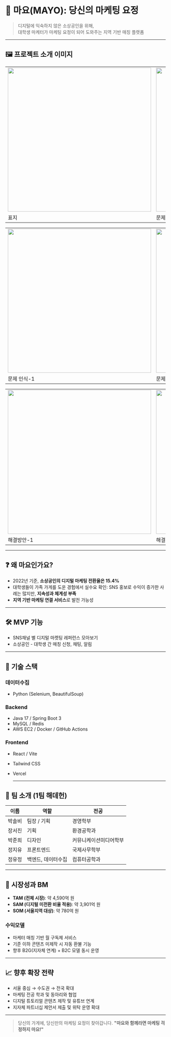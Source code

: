 # 🧚 마요(MAYO): 당신의 마케팅 요정

> 디지털에 익숙하지 않은 소상공인을 위해,  
> 대학생 마케터가 마케팅 요정이 되어 도와주는 지역 기반 매칭 플랫폼

---

## 🖼 프로젝트 소개 이미지

| | |
|--|--|
| <img src="https://github.com/user-attachments/assets/c1c23316-6700-4627-b5e6-351e84ba42a4" width="450"/> | <img src="https://github.com/user-attachments/assets/48a470f9-6d6f-46d1-aad1-267ce1ebe663" width="450"/> |
| 표지 | 문제 인식 |

| | |
|--|--|
| <img src="https://github.com/user-attachments/assets/0b4f7e51-6dbf-4027-9ade-622ca0d6fc80" width="450"/> | <img src="https://github.com/user-attachments/assets/bacbb2de-326b-4bb4-8204-78a6fc62ed20" width="450"/> |
| 문제 인식-1 | 문제 인식-2 |

| | |
|--|--|
| <img src="https://github.com/user-attachments/assets/2b362a55-f0f6-4f5b-bbf1-961fd43608d0" width="450"/> | <img src="https://github.com/user-attachments/assets/87326606-e9c2-4ed4-a1cb-01c52b116ab5" width="450"/> |
| 해결방안-1 | 해결방안-2 |

---

## ❓ 왜 마요인가요?

- 2022년 기준, **소상공인의 디지털 마케팅 전환율은 15.4%**
- 대학생들이 가족 가게를 도운 경험에서 실수요 확인: SNS 홍보로 수익이 증가한 사례는 많지만, **지속성과 체계성 부족**
- **지역 기반 마케팅 연결 서비스**로 발전 가능성

---

## 🛠 MVP 기능

- SNS채널 별 디지털 마켓팅 레퍼런스 모아보기
- 소상공인 - 대학생 간 매칭 신청, 채팅, 알림

---

## 🧪 기술 스택
### 데이터수집
- Python (Selenium, BeautifulSoup)

### Backend
- Java 17 / Spring Boot 3
- MySQL / Redis
- AWS EC2 / Docker / GitHub Actions

### Frontend
- React / Vite
- Tailwind CSS
- Vercel

  ---

## 👥 팀 소개 (1팀 해데헌)

| 이름 | 역할 | 전공 |
|------|------|------|
| 박솔비 | 팀장 / 기획 | 경영학부 |
| 장서진 | 기획 | 환경공학과 |
| 박준희 | 디자인 | 커뮤니케이션미디어학부 |
| 정지유 | 프론트엔드 | 국제사무학부 |
| 정유정 | 백엔드, 데이터수집 | 컴퓨터공학과 |

---

## 💼 시장성과 BM

- **TAM (전체 시장)**: 약 4,590억 원  
- **SAM (디지털 미전환 비율 적용)**: 약 3,901억 원  
- **SOM (서울지역 대상)**: 약 780억 원  

### 수익모델
- 마케터 매칭 기반 월 구독제 서비스
- 기준 이하 콘텐츠 미제작 시 자동 환불 기능
- 향후 B2G(지자체 연계) + B2C 모델 동시 운영

---

## 📈 향후 확장 전략

- 서울 중심 → 수도권 → 전국 확대
- 마케팅 전공 학과 및 동아리와 협업
- 디지털 튜토리얼 콘텐츠 제작 및 유튜브 연계
- 지자체 파트너십 제안서 제출 및 위탁 운영 확대

---

> 당신의 가게에,
> 당신만의 마케팅 요정이 찾아갑니다.
> **"마요와 함께라면 마케팅 걱정하지 마요!"**
